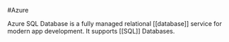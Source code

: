 #Azure

Azure SQL Database is a fully managed relational [[database]] service for modern app development. It supports [[SQL]] Databases.